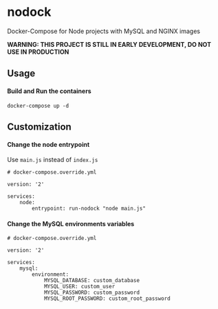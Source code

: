 # nodock
Docker-Compose for Node projects with MySQL and NGINX images

**WARNING: THIS PROJECT IS STILL IN EARLY DEVELOPMENT, DO NOT USE IN PRODUCTION**

## Usage

#### Build and Run the containers
```
docker-compose up -d
```

## Customization

#### Change the node entrypoint

Use `main.js` instead of `index.js`
```
# docker-compose.override.yml

version: '2'

services:
    node:
        entrypoint: run-nodock "node main.js"
```

#### Change the MySQL environments variables
```
# docker-compose.override.yml

version: '2'

services:
    mysql:
        environment:
            MYSQL_DATABASE: custom_database
            MYSQL_USER: custom_user
            MYSQL_PASSWORD: custom_password
            MYSQL_ROOT_PASSWORD: custom_root_password
```
